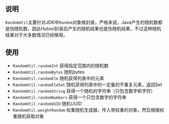 ## 说明
`RandomUtil`主要针对JDK中`Random`对象做封装，严格来说，Java产生的随机数都是伪随机数，因此Hutool封装后产生的随机结果也是伪随机结果。不过这种随机结果对于大多数情况已经够用。

## 使用

- `RandomUtil.randomInt` 获得指定范围内的随机数
- `RandomUtil.randomBytes` 随机bytes
- `RandomUtil.randomEle` 随机获得列表中的元素
- `RandomUtil.randomEleSet` 随机获得列表中的一定量的不重复元素，返回Set
- `RandomUtil.randomString` 获得一个随机的字符串（只包含数字和字符）
- `RandomUtil.randomNumbers` 获得一个只包含数字的字符串
- `RandomUtil.randomUUID` 随机UUID
- `RandomUtil.weightRandom` 权重随机生成器，传入带权重的对象，然后根据权重随机获取对象

